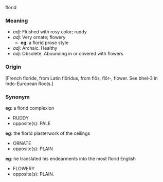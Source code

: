 florid
### Meaning
+ _adj_: Flushed with rosy color; ruddy
+ _adj_: Very ornate; flowery
    + __eg__: a florid prose style
+ _adj_: Archaic. Healthy
+ _adj_: Obsolete. Abounding in or covered with flowers

### Origin

[French floride, from Latin flōridus, from flōs, flōr-, flower. See bhel-3 in Indo-European Roots.]

### Synonym

__eg__: a florid complexion

+ RUDDY
+ opposite(s): PALE

__eg__: the florid plasterwork of the ceilings

+ ORNATE
+ opposite(s): PLAIN

__eg__: he translated his endearments into the most florid English

+ FLOWERY
+ opposite(s): PLAIN.


